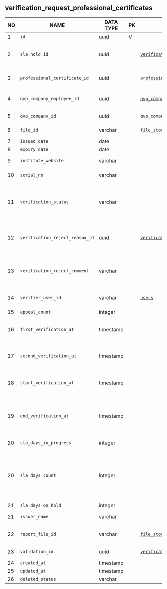 verification_request_professional_certificates
----------------------------


NO | NAME | DATA TYPE | PK | FK | DESCRIPTION            
---|------|-----------|----|----|-------------
1|`id` | uuid | V |  | autogen
2|`sla_hold_id` | uuid |  | [`verification_request_sla_holds`](verification_request_sla_holds.md) | A ref to the most recent sla hold that was caused by verification of this certificate
3|`professional_certificate_id` | uuid |  | [`professional_certificates`](professional_certificates.md) | A reference to the list of known professional certificates
4|`qvp_company_employee_id` | uuid |  | [`qvp_company_employees`](qvp_company_employees.md) | SP employee who is assigned for doing the verification
5|`qvp_company_id` | uuid |  | [`qvp_companies`](qvp_companies.md) | Service provider who is doing the verification
6|`file_id` | varchar |  | [`file_storage`](file_storage.md) | A copy of professional certificate in pdf format
7|`issued_date` | date |  |  | Certificate issue date
8|`expiry_date` | date |  |  | Certificate expiry date
9|`institute_website` | varchar |  |  | Website URL of the institute that issued the certificate
10|`serial_no` | varchar |  |  | Human-readable certificate number
11|`verification_status` | varchar |  |  | One of: DRAFT, PENDING, IN_PROGRESS, FOR_UPDATE, UPDATED, ON_HOLD, VERIFIED, UNABLE_TO_VERIFY, REJECTED, WITHDRAWN
12|`verification_reject_reason_id` | uuid |  | [`verification_reject_reasons`](verification_reject_reasons.md) | Nullable. When verification_status is REJECTED or UNABLE_TO_VERIFY, a reject reason is required.
13|`verification_reject_comment` | varchar |  |  | If verification_reject_reason_id is set and it requires comment, the comment is specified here.
14|`verifier_user_id` | varchar |  | [`users`](users.md) | User account that was used by the verifier (qvp_company_employee)
15|`appeal_count` | integer |  |  | Total number of appeals
16|`first_verification_at` | timestamp |  |  | Same as 'end_verification_at' when verification is done for the first time.
17|`second_verification_at` | timestamp |  |  | Same as 'end_verification_at' when verification is done for the second time.
18|`start_verification_at` | timestamp |  |  | Date and time when verification started - verificaton_status became PENDING
19|`end_verification_at` | timestamp |  |  | Date and time when verification finished - verification_status became one of: VERIFIED, UNABLE_TO_VERIFY, REJECTED, WITHDRAWN
20|`sla_days_in_progress` | integer |  |  | Statistics: total days in progress
20|`sla_days_count` | integer |  |  | Number of days that this vr is in verification - from setting PENDING status to setting one of the final statuses: VERIFIED, UNABLE_TO_VERIFY, REJECTED. This attribute is recalculated daily
21|`sla_days_on_hold` | integer |  |  | 
21|`issuer_name` | varchar |  |  | Organization that issued the certificate
22|`report_file_id` | varchar |  | [`file_storage`](file_storage.md) | Verification report - printable version in pdf format
23|`validation_id` | uuid |  | [`verification_request_validations`](verification_request_validations.md) | A reference to the most recent validation
24|`created_at` | timestamp |  |  | 
25|`updated_at` | timestamp |  |  | 
26|`deleted_status` | varchar |  |  | ACTIVE, DELETED
